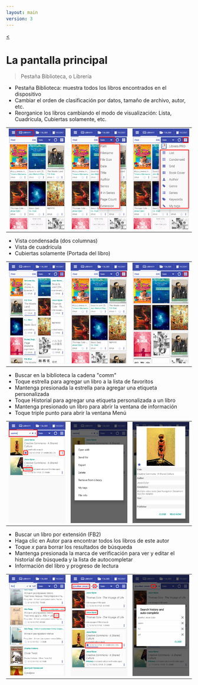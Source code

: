 ```yaml
---
layout: main
version: 3
---
```

[<](/wiki/faq)

# La pantalla principal

> Pestaña Biblioteca, o Librería

* Pestaña Biblioteca: muestra todos los libros encontrados en el dispositivo
* Cambiar el orden de clasificación por datos, tamaño de archivo, autor, etc.
* Reorganice los libros cambiando el modo de visualización: Lista, Cuadrícula, Cubiertas solamente, etc.

||||
|-|-|-|
|![](1.png)|![](2.png)|![](3.png)|


* Vista condensada (dos columnas)
* Vista de cuadrícula
* Cubiertas solamente (Portada del libro)

||||
|-|-|-|
|![](4.png)|![](5.png)|![](6.png)|


* Buscar en la biblioteca la cadena &quot;comm&quot;
* Toque estrella para agregar un libro a la lista de favoritos
* Mantenga presionada la estrella para agregar una etiqueta personalizada
* Toque Historial para agregar una etiqueta personalizada a un libro
* Mantenga presionado un libro para abrir la ventana de información
* Toque triple punto para abrir la ventana Menú

||||
|-|-|-|
|![](7.png)|![](8.png)|![](9.png)|

* Buscar un libro por extensión (FB2)
* Haga clic en Autor para encontrar todos los libros de este autor
* Toque _x_ para borrar los resultados de búsqueda
* Mantenga presionada la marca de verificación para ver y editar el historial de búsqueda y la lista de autocompletar
* Información del libro y progreso de lectura

||||
|-|-|-|
|![](10.png)|![](11.png)|![](12.png)|

